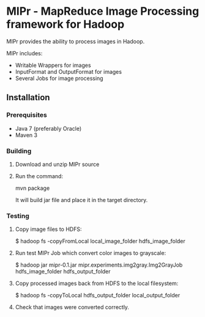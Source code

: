 MIPr - MapReduce Image Processing framework for Hadoop
======================================================

MIPr provides the ability to process images in Hadoop.

MIPr includes:
* Writable Wrappers for images
* InputFormat and OutputFormat for images
* Several Jobs for image processing

## Installation


### Prerequisites


* Java 7 (preferably Oracle)
* Maven 3

### Building


1. Download and unzip MIPr source
2. Run the command:

    mvn package

   It will build jar file and place it in the target directory.

### Testing


1. Copy image files to HDFS:

    $ hadoop fs -copyFromLocal local_image_folder hdfs_image_folder

2. Run test MIPr Job which convert color images to grayscale:

    $ hadoop jar mipr-0.1.jar mipr.experiments.img2gray.Img2GrayJob hdfs_image_folder hdfs_output_folder

3. Copy processed images back from HDFS to the local filesystem:

    $ hadoop fs -copyToLocal hdfs_output_folder local_output_folder

4. Check that images were converted correctly.

